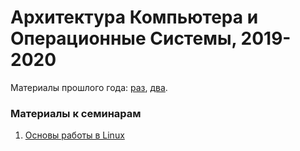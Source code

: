 # Архитектура Компьютера и Операционные Системы, 2019-2020

Материалы прошлого года: [раз](https://github.com/dbeliakov/hse-os-2018), [два](https://github.com/hseos/hseos-course/tree/master/2018).

### Материалы к семинарам
01. [Основы работы в Linux](seminars/01/)